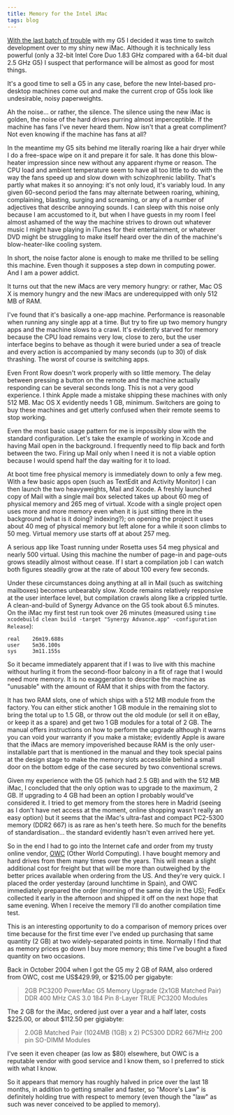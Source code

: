 ```yaml
---
title: Memory for the Intel iMac
tags: blog
---
```


[With the last batch of trouble](http://wincent.dev/a/about/wincent/weblog/archives/2006/05/involuntary_reb_1.php) with my G5 I decided it was time to switch development over to my shiny new iMac. Although it is technically less powerful (only a 32-bit Intel Core Duo 1.83 GHz compared with a 64-bit dual 2.5 GHz G5) I suspect that performance will be almost as good for most things.

It's a good time to sell a G5 in any case, before the new Intel-based pro-desktop machines come out and make the current crop of G5s look like undesirable, noisy paperweights.

Ah the noise... or rather, the silence. The silence using the new iMac is golden, the noise of the hard drives purring almost imperceptible. If the machine has fans I've never heard them. Now isn't that a great compliment? Not even knowing if the machine has fans at all?

In the meantime my G5 sits behind me literally roaring like a hair dryer while I do a free-space wipe on it and prepare it for sale. It has done this blow-heater impression since new without any apparent rhyme or reason. The CPU load and ambient temperature seem to have all too little to do with the way the fans speed up and slow down with schizophrenic lability. That's partly what makes it so annoying: it's not only loud, it's variably loud. In any given 60-second period the fans may alternate between roaring, whining, complaining, blasting, surging and screaming, or any of a number of adjectives that describe annoying sounds. I can sleep with this noise only because I am accustomed to it, but when I have guests in my room I feel almost ashamed of the way the machine strives to drown out whatever music I might have playing in iTunes for their entertainment, or whatever DVD might be struggling to make itself heard over the din of the machine's blow-heater-like cooling system.

In short, the noise factor alone is enough to make me thrilled to be selling this machine. Even though it supposes a step down in computing power. And I am a power addict.

It turns out that the new iMacs are very memory hungry: or rather, Mac OS X is memory hungry and the new iMacs are underequipped with only 512 MB of RAM.

I've found that it's basically a one-app machine. Performance is reasonable when running any single app at a time. But try to fire up two memory hungry apps and the machine slows to a crawl. It's evidently starved for memory because the CPU load remains very low, close to zero, but the user interface begins to behave as though it were buried under a sea of treacle and every action is accompanied by many seconds (up to 30) of disk thrashing. The worst of course is switching apps.

Even Front Row doesn't work properly with so little memory. The delay between pressing a button on the remote and the machine actually responding can be several seconds long. This is not a very good experience. I think Apple made a mistake shipping these machines with only 512 MB. Mac OS X evidently needs 1 GB, minimum. Switchers are going to buy these machines and get utterly confused when their remote seems to stop working.

Even the most basic usage pattern for me is impossibly slow with the standard configuration. Let's take the example of working in Xcode and having Mail open in the background. I frequently need to flip back and forth between the two. Firing up Mail only when I need it is not a viable option because I would spend half the day waiting for it to load.

At boot time free physical memory is immediately down to only a few meg. With a few basic apps open (such as TextEdit and Activity Monitor) I can then launch the two heavyweights, Mail and Xcode. A freshly launched copy of Mail with a single mail box selected takes up about 60 meg of physical memory and 265 meg of virtual. Xcode with a single project open uses more and more memory even when it is just sitting there in the background (what is it doing? indexing?); on opening the project it uses about 40 meg of physical memory but left alone for a while it soon climbs to 50 meg. Virtual memory use starts off at about 257 meg.

A serious app like Toast running under Rosetta uses 54 meg physical and nearly 500 virtual. Using this machine the number of page-in and page-outs grows steadily almost without cease. If I start a compilation job I can watch both figures steadily grow at the rate of about 100 every few seconds.

Under these circumstances doing anything at all in Mail (such as switching mailboxes) becomes unbearably slow. Xcode remains relatively responsive at the user interface level, but compilation crawls along like a crippled turtle. A clean-and-build of Synergy Advance on the G5 took about 6.5 minutes. On the iMac my first test run took over 26 minutes (measured using `time xcodebuild clean build -target "Synergy Advance.app" -configuration Release`):

    real    26m19.688s
    user    5m36.100s
    sys     3m11.155s

So it became immediately apparent that if I was to live with this machine without hurling it from the second-floor balcony in a fit of rage that I would need more memory. It is no exaggeration to describe the machine as "unusable" with the amount of RAM that it ships with from the factory.

It has two RAM slots, one of which ships with a 512 MB module from the factory. You can either stick another 1 GB module in the remaining slot to bring the total up to 1.5 GB, or throw out the old module (or sell it on eBay, or keep it as a spare) and get two 1 GB modules for a total of 2 GB. The manual offers instructions on how to perform the upgrade although it warns you can void your warranty if you make a mistake; evidently Apple is aware that the iMacs are memory impoverished because RAM is the only user-installable part that is mentioned in the manual and they took special pains at the design stage to make the memory slots accessible behind a small door on the bottom edge of the case secured by two conventional screws.

Given my experience with the G5 (which had 2.5 GB) and with the 512 MB iMac, I concluded that the only option was to upgrade to the maximum, 2 GB. If upgrading to 4 GB had been an option I probably would've considered it. I tried to get memory from the stores here in Madrid (seeing as I don't have net access at the moment, online shopping wasn't really an easy option) but it seems that the iMac's ultra-fast and compact PC2-5300 memory (DDR2 667) is as rare as hen's teeth here. So much for the benefits of standardisation... the standard evidently hasn't even arrived here yet.

So in the end I had to go into the Internet cafe and order from my trusty online vendor, [OWC](http://macsales.com/) (Other World Computing). I have bought memory and hard drives from them many times over the years. This will mean a slight additional cost for freight but that will be more than outweighed by the better prices available when ordering from the US. And they're very quick. I placed the order yesterday (around lunchtime in Spain), and OWC immediately prepared the order (morning of the same day in the US); FedEx collected it early in the afternoon and shipped it off on the next hope that same evening. When I receive the memory I'll do another compilation time test.

This is an interesting opportunity to do a comparison of memory prices over time because for the first time ever I've ended up purchasing that same quantity (2 GB) at two widely-separated points in time. Normally I find that as memory prices go down I buy more memory; this time I've bought a fixed quantity on two occasions.

Back in October 2004 when I got the G5 my 2 GB of RAM, also ordered from OWC, cost me US$429.99, or $215.00 per gigabyte:

> 2GB PC3200 PowerMac G5 Memory Upgrade (2x1GB Matched Pair) DDR 400 MHz CAS 3.0 184 Pin 8-Layer TRUE PC3200 Modules

The 2 GB for the iMac, ordered just over a year and a half later, costs $225.00, or about $112.50 per gigiabyte:

> 2.0GB Matched Pair (1024MB (1GB) x 2) PC5300 DDR2 667MHz 200 pin SO-DIMM Modules

I've seen it even cheaper (as low as \$80) elsewhere, but OWC is a reputable vendor with good service and I know them, so I preferred to stick with what I know.

So it appears that memory has roughly halved in price over the last 18 months, in addition to getting smaller and faster, so "Moore's Law" is definitely holding true with respect to memory (even though the "law" as such was never conceived to be applied to memory).
